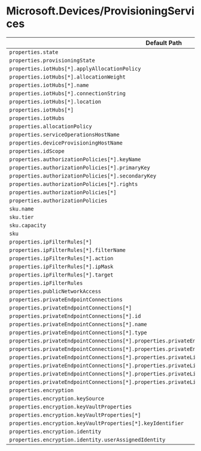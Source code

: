 # Microsoft.Devices/ProvisioningServices

| Default Path | Alias |
|---|---|
| `properties.state` | `Microsoft.Devices/ProvisioningServices/state` |
| `properties.provisioningState` | `Microsoft.Devices/ProvisioningServices/provisioningState` |
| `properties.iotHubs[*].applyAllocationPolicy` | `Microsoft.Devices/ProvisioningServices/iotHubs[*].applyAllocationPolicy` |
| `properties.iotHubs[*].allocationWeight` | `Microsoft.Devices/ProvisioningServices/iotHubs[*].allocationWeight` |
| `properties.iotHubs[*].name` | `Microsoft.Devices/ProvisioningServices/iotHubs[*].name` |
| `properties.iotHubs[*].connectionString` | `Microsoft.Devices/ProvisioningServices/iotHubs[*].connectionString` |
| `properties.iotHubs[*].location` | `Microsoft.Devices/ProvisioningServices/iotHubs[*].location` |
| `properties.iotHubs[*]` | `Microsoft.Devices/ProvisioningServices/iotHubs[*]` |
| `properties.iotHubs` | `Microsoft.Devices/ProvisioningServices/iotHubs` |
| `properties.allocationPolicy` | `Microsoft.Devices/ProvisioningServices/allocationPolicy` |
| `properties.serviceOperationsHostName` | `Microsoft.Devices/ProvisioningServices/serviceOperationsHostName` |
| `properties.deviceProvisioningHostName` | `Microsoft.Devices/ProvisioningServices/deviceProvisioningHostName` |
| `properties.idScope` | `Microsoft.Devices/ProvisioningServices/idScope` |
| `properties.authorizationPolicies[*].keyName` | `Microsoft.Devices/ProvisioningServices/authorizationPolicies[*].keyName` |
| `properties.authorizationPolicies[*].primaryKey` | `Microsoft.Devices/ProvisioningServices/authorizationPolicies[*].primaryKey` |
| `properties.authorizationPolicies[*].secondaryKey` | `Microsoft.Devices/ProvisioningServices/authorizationPolicies[*].secondaryKey` |
| `properties.authorizationPolicies[*].rights` | `Microsoft.Devices/ProvisioningServices/authorizationPolicies[*].rights` |
| `properties.authorizationPolicies[*]` | `Microsoft.Devices/ProvisioningServices/authorizationPolicies[*]` |
| `properties.authorizationPolicies` | `Microsoft.Devices/ProvisioningServices/authorizationPolicies` |
| `sku.name` | `Microsoft.Devices/ProvisioningServices/sku.name` |
| `sku.tier` | `Microsoft.Devices/ProvisioningServices/sku.tier` |
| `sku.capacity` | `Microsoft.Devices/ProvisioningServices/sku.capacity` |
| `sku` | `Microsoft.Devices/ProvisioningServices/sku` |
| `properties.ipFilterRules[*]` | `Microsoft.Devices/provisioningServices/ipFilterRules[*]` |
| `properties.ipFilterRules[*].filterName` | `Microsoft.Devices/provisioningServices/ipFilterRules[*].filterName` |
| `properties.ipFilterRules[*].action` | `Microsoft.Devices/provisioningServices/ipFilterRules[*].action` |
| `properties.ipFilterRules[*].ipMask` | `Microsoft.Devices/provisioningServices/ipFilterRules[*].ipMask` |
| `properties.ipFilterRules[*].target` | `Microsoft.Devices/provisioningServices/ipFilterRules[*].target` |
| `properties.ipFilterRules` | `Microsoft.Devices/provisioningServices/ipFilterRules` |
| `properties.publicNetworkAccess` | `Microsoft.Devices/provisioningServices/publicNetworkAccess` |
| `properties.privateEndpointConnections` | `Microsoft.Devices/provisioningServices/privateEndpointConnections` |
| `properties.privateEndpointConnections[*]` | `Microsoft.Devices/provisioningServices/privateEndpointConnections[*]` |
| `properties.privateEndpointConnections[*].id` | `Microsoft.Devices/provisioningServices/privateEndpointConnections[*].id` |
| `properties.privateEndpointConnections[*].name` | `Microsoft.Devices/provisioningServices/privateEndpointConnections[*].name` |
| `properties.privateEndpointConnections[*].type` | `Microsoft.Devices/provisioningServices/privateEndpointConnections[*].type` |
| `properties.privateEndpointConnections[*].properties.privateEndpoint` | `Microsoft.Devices/provisioningServices/privateEndpointConnections[*].privateEndpoint` |
| `properties.privateEndpointConnections[*].properties.privateEndpoint.id` | `Microsoft.Devices/provisioningServices/privateEndpointConnections[*].privateEndpoint.id` |
| `properties.privateEndpointConnections[*].properties.privateLinkServiceConnectionState` | `Microsoft.Devices/provisioningServices/privateEndpointConnections[*].privateLinkServiceConnectionState` |
| `properties.privateEndpointConnections[*].properties.privateLinkServiceConnectionState.status` | `Microsoft.Devices/provisioningServices/privateEndpointConnections[*].privateLinkServiceConnectionState.status` |
| `properties.privateEndpointConnections[*].properties.privateLinkServiceConnectionState.description` | `Microsoft.Devices/provisioningServices/privateEndpointConnections[*].privateLinkServiceConnectionState.description` |
| `properties.privateEndpointConnections[*].properties.privateLinkServiceConnectionState.actionsRequired` | `Microsoft.Devices/provisioningServices/privateEndpointConnections[*].privateLinkServiceConnectionState.actionsRequired` |
| `properties.encryption` | `Microsoft.Devices/provisioningServices/encryption` |
| `properties.encryption.keySource` | `Microsoft.Devices/provisioningServices/encryption.keySource` |
| `properties.encryption.keyVaultProperties` | `Microsoft.Devices/provisioningServices/encryption.keyVaultProperties` |
| `properties.encryption.keyVaultProperties[*]` | `Microsoft.Devices/provisioningServices/encryption.keyVaultProperties[*]` |
| `properties.encryption.keyVaultProperties[*].keyIdentifier` | `Microsoft.Devices/provisioningServices/encryption.keyVaultProperties[*].keyIdentifier` |
| `properties.encryption.identity` | `Microsoft.Devices/provisioningServices/encryption.identity` |
| `properties.encryption.identity.userAssignedIdentity` | `Microsoft.Devices/provisioningServices/encryption.identity.userAssignedIdentity` |

